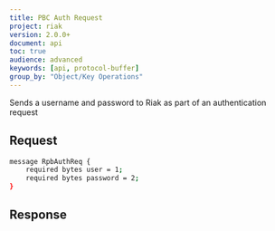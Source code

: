 ```yaml
---
title: PBC Auth Request
project: riak
version: 2.0.0+
document: api
toc: true
audience: advanced
keywords: [api, protocol-buffer]
group_by: "Object/Key Operations"
---
```


Sends a username and password to Riak as part of an authentication request

## Request

```bash
message RpbAuthReq {
    required bytes user = 1;
    required bytes password = 2;
}
```

## Response

